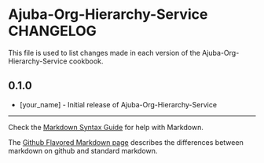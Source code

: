 Ajuba-Org-Hierarchy-Service CHANGELOG
===========================

This file is used to list changes made in each version of the Ajuba-Org-Hierarchy-Service cookbook.

0.1.0
-----
- [your_name] - Initial release of Ajuba-Org-Hierarchy-Service

- - -
Check the [Markdown Syntax Guide](http://daringfireball.net/projects/markdown/syntax) for help with Markdown.

The [Github Flavored Markdown page](http://github.github.com/github-flavored-markdown/) describes the differences between markdown on github and standard markdown.
